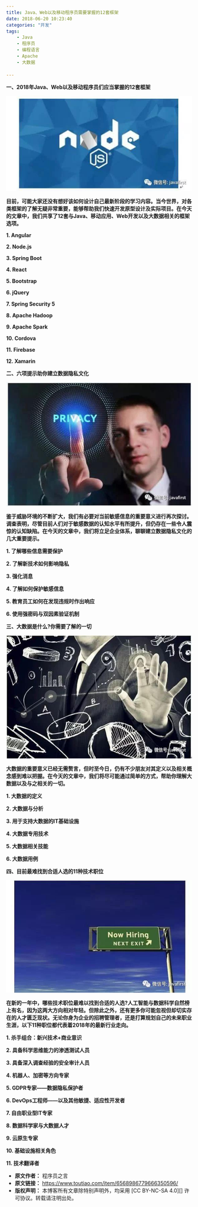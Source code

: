 ```yaml
---
title: Java、Web以及移动程序员需要掌握的12套框架
date: 2018-06-20 10:23:40
categories: "开发"
tags:
	- Java
	- 程序员
	- 编程语言
	- Apache
	- 大数据

---
```


**一、2018年Java、Web以及移动程序员们应当掌握的12套框架**

![Java、Web以及移动程序员需要掌握的12套框架][Java_Web_12]

**目前，可能大家还没有想好该如何设计自己最新阶段的学习内容。当今世界，对各类框架的了解无疑非常重要，能够帮助我们快速开发原型设计及实际项目。在今天的文章中，我们共享了12套与Java、移动应用、Web开发以及大数据相关的框架选项。**

**1. Angular**

**2. Node.js**

**3. Spring Boot**

**4. React**

**5. Bootstrap**

**6. jQuery**

**7. Spring Security 5**

**8. Apache Hadoop**

**9. Apache Spark**

**10. Cordova**

**11. Firebase**

**12. Xamarin**

**二、六项提示助你建立数据隐私文化**

![Java、Web以及移动程序员需要掌握的12套框架][Java_Web_12 1]

**鉴于威胁环境的不断扩大，我们有必要对当前敏感信息的重要意义进行再次探讨。调查表明，尽管目前人们对于敏感数据的认知水平有所提升，但仍存在一些令人震惊的认知缺陷。在今天的文章中，我们将立足企业体系，聊聊建立数据隐私文化的几大重要提示。**

**1. 了解哪些信息需要保护**

**2. 了解新技术如何影响隐私**

**3. 强化消息**

**4. 了解如何保护敏感信息**

**5. 教育员工如何在发现违规时作出响应**

**6. 使用强密码与双因素验证机制**

**三、大数据是什么?你需要了解的一切**

![Java、Web以及移动程序员需要掌握的12套框架][Java_Web_12 2]

**大数据的重要意义已经无需赘言，但时至今日，仍有不少朋友对其定义以及相关概念感到难以把握。在今天的文章中，我们将尽可能通过简单的方式，帮助你理解大数据以及与之相关的一切。**

**1. 大数据的定义**

**2. 大数据与分析**

**3. 用于支持大数据的IT基础设施**

**4. 大数据专用技术**

**5. 大数据相关技能**

**6. 大数据用例**

**四、目前最难找到合适人选的11种技术职位**

![Java、Web以及移动程序员需要掌握的12套框架][Java_Web_12 3]

**在新的一年中，哪些技术职位最难以找到合适的人选?人工智能与数据科学自然榜上有名，因为这两大方向相对年轻。但除此之外，还有更多你可能忽视但却切实存在的人才匮乏现状。无论你身为企业的招聘管理者，还是打算规划自己的未来职业生涯，以下11种职位都代表着2018年的最新行业走向。**

**1. 杀手组合：新兴技术+商业意识**

**2. 具备科学思维能力的渗透测试人员**

**3. 具备深入调查经验的安全审计人员**

**4. 机器人、加密等方向专家**

**5. GDPR专家——数据隐私保护者**

**6. DevOps工程师——以及其他敏捷、适应性开发者**

**7. 自由职业型IT专家**

**8. 数据科学家与大数据人才**

**9. 云原生专家**

**10. 基础设施相关角色**

**11. 技术翻译者**


[Java_Web_12]: static/resources/crawler/3YU2-UVF6-V32Q.jpg
[Java_Web_12 1]: static/resources/crawler/AVUM-326N-IJEQ.jpg
[Java_Web_12 2]: static/resources/crawler/UNIM-MRRZ-AZ7J.jpg
[Java_Web_12 3]: static/resources/crawler/BMEU-YQV6-FEVU.jpg
 *  **原文作者：** 程序员之言
 *  **原文链接：** https://www.toutiao.com/item/6568986779666350596/
 *  **版权声明：** 本博客所有文章除特别声明外，均采用 [CC BY-NC-SA 4.0][] 许可协议。转载请注明出处。
